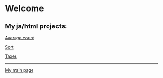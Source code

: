 # Welcome

## My js/html projects:

[Average count](http://djillali.alwaysdata.net/Tp4/tp4.html)

[Sort](http://djillali.alwaysdata.net/Tp5/TP5.html)

[Taxes](http://djillali.alwaysdata.net/Tp6/TP6.html)

---

[My main page](https://djillalol.github.io/Web/HTML/L2-GTR.html)

